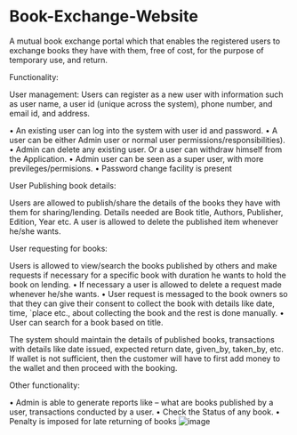 # Book-Exchange-Website
A mutual book exchange portal which that enables the registered users to exchange books they have with them, free of cost, for the purpose of temporary use, and  return.

Functionality:

User management:
Users can register as a new user with information such as user name, 
a user id (unique across the system), phone number, and email id, and address.

• An existing user can log into the system with user id and password.
• A user can be either Admin user or normal user 
permissions/responsibilities).
• Admin can delete any existing user. Or a user can withdraw himself from the Application.
• Admin user can be seen as a super user, with more previleges/permisions.
• Password change facility is present

User Publishing book details:

Users are allowed to publish/share the details of the books they have with them for 
sharing/lending. Details needed are Book title, Authors, Publisher, Edition, Year etc.
A user is allowed to delete the published item whenever he/she 
wants.

User requesting for books: 

Users is allowed to view/search the books published by others and make requests 
if necessary for a specific book with duration he wants to hold the book on lending.
• If necessary a user is allowed to delete a request made whenever he/she wants.
• User request is messaged to the book owners so that they can give their consent 
to collect the book with details like date, time, `place etc., about collecting the book and 
the rest is done manually.
• User can search for a book based on title.

The system should maintain the details of published books, transactions with 
details like date issued, expected return date, given_by, taken_by, etc.
If wallet is not sufficient, then the customer will have to first add money to the wallet 
and then proceed with the booking.

 Other functionality:
 
• Admin is able to generate reports like – what are books published by
a user, transactions conducted by a user.
• Check the Status of any book.
• Penalty is imposed for late returning of books
![image](https://user-images.githubusercontent.com/69581719/204357991-e60bbdca-6496-4d6a-8c32-b71bca4580f5.png)

